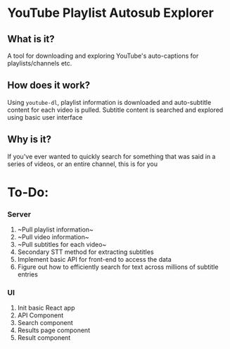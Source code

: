 # YouTube Playlist Autosub Explorer

## What is it?
A tool for downloading and exploring YouTube's auto-captions for playlists/channels etc.

## How does it work?
Using `youtube-dl`, playlist information is downloaded and auto-subtitle content for each video is pulled.
Subtitle content is searched and explored using basic user interface

## Why is it?
If you've ever wanted to quickly search for something that was said in a series of videos, or an entire channel, this is for you

# To-Do:
### Server
1. ~Pull playlist information~
1. ~Pull video information~
1. ~Pull subtitles for each video~
1. Secondary STT method for extracting subtitles
1. Implement basic API for front-end to access the data
1. Figure out how to efficiently search for text across millions of subtitle entries
### UI
1. Init basic React app
1. API Component
1. Search component
1. Results page component
1. Result component
